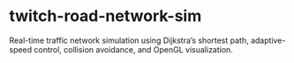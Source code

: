 # twitch-road-network-sim
Real-time traffic network simulation using Dijkstra’s shortest path, adaptive-speed control, collision avoidance, and OpenGL visualization.
